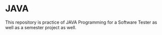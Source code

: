 # JAVA
This repository is  practice of JAVA Programming for  a Software Tester as well as a semester project as well.
